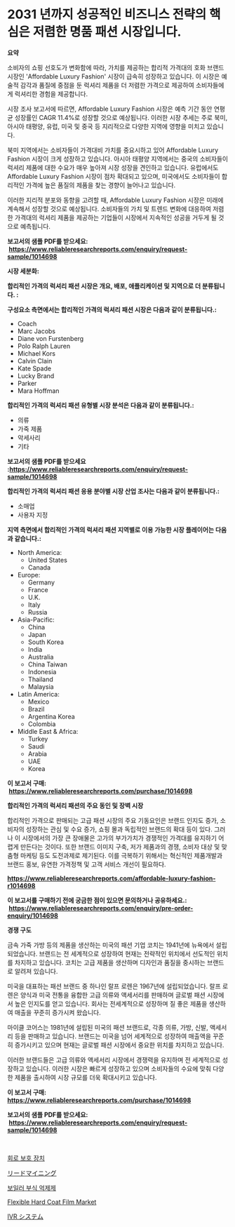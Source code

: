 <p><h1>2031 년까지 성공적인 비즈니스 전략의 핵심은 저렴한 명품 패션 시장입니다.</h1></p><p><strong>요약</strong></p>
<p><p>소비자의 쇼핑 선호도가 변화함에 따라, 가치를 제공하는 합리적 가격대의 호화 브랜드 시장인 'Affordable Luxury Fashion' 시장이 급속히 성장하고 있습니다. 이 시장은 예술적 감각과 품질에 중점을 둔 럭셔리 제품을 더 저렴한 가격으로 제공하여 소비자들에게 럭셔리한 경험을 제공합니다.</p><p>시장 조사 보고서에 따르면, Affordable Luxury Fashion 시장은 예측 기간 동안 연평균 성장률인 CAGR 11.4%로 성장할 것으로 예상됩니다. 이러한 시장 추세는 주로 북미, 아시아 태평양, 유럽, 미국 및 중국 등 지리적으로 다양한 지역에 영향을 미치고 있습니다.</p><p>북미 지역에서는 소비자들이 가격대비 가치를 중요시하고 있어 Affordable Luxury Fashion 시장이 크게 성장하고 있습니다. 아시아 태평양 지역에서는 중국의 소비자들이 럭셔리 제품에 대한 수요가 매우 높아져 시장 성장을 견인하고 있습니다. 유럽에서도 Affordable Luxury Fashion 시장이 점차 확대되고 있으며, 미국에서도 소비자들이 합리적인 가격에 높은 품질의 제품을 찾는 경향이 늘어나고 있습니다.</p><p>이러한 지리적 분포와 동향을 고려할 때, Affordable Luxury Fashion 시장은 미래에 계속해서 성장할 것으로 예상됩니다. 소비자들의 가치 및 트렌드 변화에 대응하여 저렴한 가격대의 럭셔리 제품을 제공하는 기업들이 시장에서 지속적인 성공을 거두게 될 것으로 예측됩니다.</p></p>
<p><strong>보고서의 샘플 PDF를 받으세요: &nbsp;<a href="https://www.reliableresearchreports.com/enquiry/request-sample/1014698">https://www.reliableresearchreports.com/enquiry/request-sample/1014698</a></strong></p>
<p><strong>시장 세분화:</strong></p>
<p><strong> 합리적인 가격의 럭셔리 패션 시장은 개요, 배포, 애플리케이션 및 지역으로 더 분류됩니다. :</strong></p>
<p><strong>구성요소 측면에서는 합리적인 가격의 럭셔리 패션 시장은 다음과 같이 분류됩니다.:</strong></p>
<p><ul><li>Coach</li><li>Marc Jacobs</li><li>Diane von Furstenberg</li><li>Polo Ralph Lauren</li><li>Michael Kors</li><li>Calvin Clain</li><li>Kate Spade</li><li>Lucky Brand</li><li>Parker</li><li>Mara Hoffman</li></ul></p>
<p><strong> 합리적인 가격의 럭셔리 패션 유형별 시장 분석은 다음과 같이 분류됩니다.:</strong></p>
<p><ul><li>의류</li><li>가죽 제품</li><li>악세사리</li><li>기타</li></ul></p>
<p><strong>보고서의 샘플 PDF를 받으세요 :<a href="https://www.reliableresearchreports.com/enquiry/request-sample/1014698">https://www.reliableresearchreports.com/enquiry/request-sample/1014698</a></strong></p>
<p><strong> 합리적인 가격의 럭셔리 패션 응용 분야별 시장 산업 조사는 다음과 같이 분류됩니다.:</strong></p>
<p><ul><li>소매업</li><li>사용자 지정</li></ul></p>
<p><strong>지역 측면에서 합리적인 가격의 럭셔리 패션 지역별로 이용 가능한 시장 플레이어는 다음과 같습니다.:</strong></p>
<p><ul>
    <li>
        North America:
        <ul>
            <li>United States</li>
            <li>Canada</li>
        </ul>
    </li>
    <li>
        Europe:
        <ul>
            <li>Germany</li>
            <li>France</li>
            <li>U.K.</li>
            <li>Italy</li>
            <li>Russia</li>
        </ul>
    </li>
    <li>
        Asia-Pacific:
        <ul>
            <li>China</li>
            <li>Japan</li>
            <li>South Korea</li>
            <li>India</li>
            <li>Australia</li>
            <li>China Taiwan</li>
            <li>Indonesia</li>
            <li>Thailand</li>
            <li>Malaysia</li>
        </ul>
    </li>
    <li>
        Latin America:
        <ul>
            <li>Mexico</li>
            <li>Brazil</li>
            <li>Argentina Korea</li>
            <li>Colombia</li>
        </ul>
    </li>
    <li>
        Middle East & Africa:
        <ul>
            <li>Turkey</li>
            <li>Saudi</li>
            <li>Arabia</li>
            <li>UAE</li>
            <li>Korea</li>
        </ul>
    </li>
    </ul></p>
<p><strong>이 보고서 구매: &nbsp;<a href="https://www.reliableresearchreports.com/purchase/1014698">https://www.reliableresearchreports.com/purchase/1014698</a></strong></p>
<p><strong>합리적인 가격의 럭셔리 패션의 주요 동인 및 장벽 시장</strong></p>
<p><p>합리적인 가격으로 판매되는 고급 패션 시장의 주요 기동요인은 브랜드 인지도 증가, 소비자의 성장하는 관심 및 수요 증가, 쇼핑 몰과 독립적인 브랜드의 확대 등이 있다. 그러나 이 시장에서의 가장 큰 장애물은 고가의 부가가치가 경쟁적인 가격대를 유지하기 어렵게 만든다는 것이다. 또한 브랜드 이미지 구축, 저가 제품과의 경쟁, 소비자 대상 및 맞춤형 마케팅 등도 도전과제로 제기된다. 이를 극복하기 위해서는 혁신적인 제품개발과 브랜드 홍보, 유연한 가격정책 및 고객 서비스 개선이 필요하다.</p></p>
<p><strong><a href="https://www.reliableresearchreports.com/affordable-luxury-fashion-r1014698">https://www.reliableresearchreports.com/affordable-luxury-fashion-r1014698</a></strong></p>
<p><strong>이 보고서를 구매하기 전에 궁금한 점이 있으면 문의하거나 공유하세요.: &nbsp;<a href="https://www.reliableresearchreports.com/enquiry/pre-order-enquiry/1014698">https://www.reliableresearchreports.com/enquiry/pre-order-enquiry/1014698</a></strong></p>
<p><strong>경쟁 구도</strong></p>
<p><p>금속 가죽 가방 등의 제품을 생산하는 미국의 패션 기업 코치는 1941년에 뉴욕에서 설립되었습니다. 브랜드는 전 세계적으로 성장하여 현재는 전략적인 위치에서 선도적인 위치를 차지하고 있습니다. 코치는 고급 제품을 생산하며 디자인과 품질을 중시하는 브랜드로 알려져 있습니다.</p><p>미국을 대표하는 패션 브랜드 중 하나인 랄프 로렌은 1967년에 설립되었습니다. 랄프 로렌은 양식과 미국 전통을 융합한 고급 의류와 액세서리를 판매하며 글로벌 패션 시장에서 높은 인지도를 얻고 있습니다. 회사는 전세계적으로 성장하며 질 좋은 제품을 생산하여 매출을 꾸준히 증가시켜 왔습니다.</p><p>마이클 코어스는 1981년에 설립된 미국의 패션 브랜드로, 각종 의류, 가방, 신발, 액세서리 등을 판매하고 있습니다. 브랜드는 미국을 넘어 세계적으로 성장하여 매출액을 꾸준히 증가시키고 있으며 현재는 글로벌 패션 시장에서 중요한 위치를 차지하고 있습니다.</p><p>이러한 브랜드들은 고급 의류와 액세서리 시장에서 경쟁력을 유지하며 전 세계적으로 성장하고 있습니다. 이러한 시장은 빠르게 성장하고 있으며 소비자들의 수요에 맞춰 다양한 제품을 출시하여 시장 규모를 더욱 확대시키고 있습니다.</p></p>
<p><strong>이 보고서 구매: &nbsp; <a href="https://www.reliableresearchreports.com/purchase/1014698">https://www.reliableresearchreports.com/purchase/1014698</a></strong></p>
<p><strong>보고서의 샘플 PDF를 받으세요: &nbsp;<a href="https://www.reliableresearchreports.com/enquiry/request-sample/1014698">https://www.reliableresearchreports.com/enquiry/request-sample/1014698</a></strong><strong></strong></p>
<p>&nbsp;</p>
<p><p><a href="https://medium.com/@genius6587678/%ED%9A%8C%EB%A1%9C-%EB%B3%B4%ED%98%B8-%EC%9E%A5%EC%B9%98-%EC%8B%9C%EC%9E%A5-%EC%A0%90%EC%9C%A0%EC%9C%A8-%EB%B3%80%ED%99%94-%EB%B0%8F-%EC%8B%9C%EC%9E%A5-%EC%84%B1%EC%9E%A5-%EC%B6%94%EC%9D%B4-2024-2031-6bb3f68fe625">회로 보호 장치</a></p><p><a href="https://medium.com/@ebbkautzer/%E9%89%9B%E9%89%B1%E6%A5%AD%E5%B8%82%E5%A0%B4%E8%A6%8F%E6%A8%A1%E3%81%AF-%E4%B8%96%E7%95%8C%E7%94%A3%E6%A5%AD%E3%81%AB%E3%81%8A%E3%81%91%E3%82%8B%E6%9C%80%E9%81%A9%E3%81%AA%E3%83%9E%E3%83%BC%E3%82%B1%E3%83%86%E3%82%A3%E3%83%B3%E3%82%B0%E3%83%81%E3%83%A3%E3%83%8D%E3%83%AB%E3%82%92%E6%98%8E%E3%82%89%E3%81%8B%E3%81%AB%E3%81%99%E3%82%8B-af1ba40341db">リードマイニング</a></p><p><a href="https://medium.com/@heatherelasquez5675/%EB%B3%B4%EC%9D%BC%EB%9F%AC-%EB%B6%80%EC%8B%9D-%EC%96%B5%EC%A0%9C%EC%A0%9C-%EC%8B%9C%EC%9E%A5%EC%9D%80-%EC%8B%9C%EC%9E%A5-%EC%A0%90%EC%9C%A0%EC%9C%A8-%EC%8B%9C%EC%9E%A5-%ED%8A%B8%EB%A0%8C%EB%93%9C-%EB%B0%8F-%EC%8B%9C%EC%9E%A5-%EC%84%B1%EC%9E%A5%EC%97%90-%EB%8C%80%ED%95%9C-%EC%A0%95%EB%B3%B4%EB%A5%BC-%EC%A0%9C%EA%B3%B5%ED%95%A9%EB%8B%88%EB%8B%A4-4ca950454b2c">보일러 부식 억제제</a></p><p><a href="https://www.linkedin.com/pulse/flexible-hard-coat-film-market-analysis-size-global-xrdse?trackingId=TNwjLDK4egk%2FhQBwCLVxVg%3D%3D">Flexible Hard Coat Film Market</a></p><p><a href="https://medium.com/@queenlitle19361/ivr%E3%82%B7%E3%82%B9%E3%83%86%E3%83%A0%E5%B8%82%E5%A0%B4-2031%E5%B9%B4%E3%81%BE%E3%81%A7%E3%81%AE%E6%88%90%E5%8A%9F%E3%81%99%E3%82%8B%E3%83%93%E3%82%B8%E3%83%8D%E3%82%B9%E6%88%A6%E7%95%A5%E3%81%AE%E9%8D%B5-c60d5c62994f">IVR システム</a></p></p>